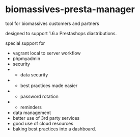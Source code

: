 # biomassives-presta-manager
tool for biomassives customers and partners


designed to support 1.6.x Prestashops diastributions.


special support for

- vagrant local to server workflow
- phpmyadmin
- security
- - data security
- - best practices made easier
- - password rotation
- - reminders
- data management
- better use of 3rd party services
- good use of cloud resources
- baking best practices into a dashboard.

